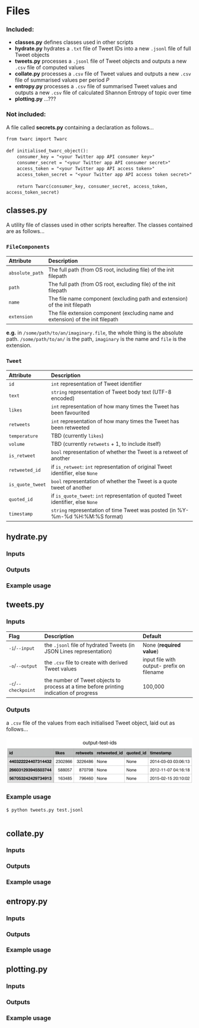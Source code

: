 # Files

### Included:

* **classes.py** defines classes used in other scripts
* **hydrate.py** hydrates a `.txt` file of Tweet IDs into a new `.jsonl` file of full Tweet objects
* **tweets.py** processes a `.jsonl` file of Tweet objects and outputs a new `.csv` file of computed values
* **collate.py** processes a `.csv` file of Tweet values and outputs a new `.csv` file of summarised values per period _P_
* **entropy.py** processes a `.csv` file of summarised Tweet values and outputs a new `.csv`  file of calculated Shannon Entropy of topic over time
* **plotting.py** ...???

### Not included:

A file called **secrets.py** containing a declaration as follows...

```
from twarc import Twarc

def initialised_twarc_object():
    consumer_key = "<your Twitter app API consumer key>"
    consumer_secret = "<your Twitter app API consumer secret>"
    access_token = "<your Twitter app API access token>"
    access_token_secret = "<your Twitter app API access token secret>"

    return Twarc(consumer_key, consumer_secret, access_token, access_token_secret)
```

## classes.py

A utility file of classes used in other scripts hereafter. The classes contained are as follows...

### `FileComponents`

| Attribute | Description |
|:---|:---|
| `absolute_path` | The full path (from OS root, including file) of the init filepath  |
| `path` | The full path (from OS root, excluding file) of the init filepath  |
| `name ` | The file name component (excluding path and extension) of the init filepath |
| `extension` | The file extension component (excluding name and extension) of the init filepath  |

**e.g.** in `/some/path/to/an/imaginary.file`, the whole thing is the absolute path. `/some/path/to/an/` is the path, `imaginary` is the name and `file` is the extension.

### `Tweet`

| Attribute | Description |
|:---|:---|
| `id` | `int` representation of Tweet identifier |
| `text` | `string` representation of Tweet body text (UTF-8 encoded) |
| `likes` | `int` representation of how many times the Tweet has been favourited |
| `retweets` | `int` representation of how many times the Tweet has been retweeted |
| `temperature` | TBD (currently `likes`) |
| `volume` | TBD (currently `retweets` + 1, to include itself) |
| `is_retweet` | `bool` representation of whether the Tweet is a retweet of another |
| `retweeted_id` | if `is_retweet`: `int` representation of original Tweet identifier, else `None` |
| `is_quote_tweet` | `bool` representation of whether the Tweet is a quote tweet of another |
| `quoted_id` | if `is_quote_tweet`: `int` representation of quoted Tweet identifier, else `None`|
| `timestamp` | `string` representation of time Tweet was posted (in %Y-%m-%d %H:%M:%S format)|

## hydrate.py

### Inputs

### Outputs

### Example usage


## tweets.py

### Inputs

| Flag | Description | Default |
|:---|:---|:---|
| `-i`/`--input` | the `.jsonl` file of hydrated Tweets (in JSON Lines representation) | None (**required value**) |
| `-o`/`--output` | the `.csv` file to create with derived Tweet values | input file with output- prefix on filename |
| `-c`/`--checkpoint` | the number of Tweet objects to process at a time before printing indication of progress | 100,000 |

### Outputs

a `.csv` file of the values from each initialised Tweet object, laid out as follows...

![image of C S V open in spreadsheet program, demonstrating column names and values](output.png)

### Example usage

`$ python tweets.py test.jsonl`

```

```

## collate.py

### Inputs

### Outputs

### Example usage

## entropy.py

### Inputs

### Outputs

### Example usage

## plotting.py

### Inputs

### Outputs

### Example usage
